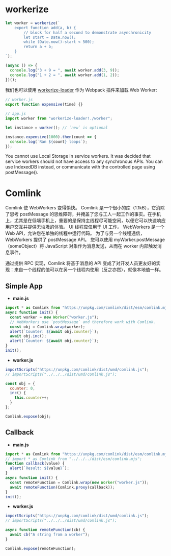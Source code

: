 # workerize

```js
let worker = workerize(`
	export function add(a, b) {
		// block for half a second to demonstrate asynchronicity
		let start = Date.now();
		while (Date.now()-start < 500);
		return a + b;
	}
`);

(async () => {
  console.log("3 + 9 = ", await worker.add(3, 9));
  console.log("1 + 2 = ", await worker.add(1, 2));
})();
```

我们也可以使用 [workerize-loader](https://github.com/developit/workerize-loader) 作为 Webpack 插件来加载 Web Worker:

```js
// worker.js
export function expensive(time) {}

// app.js
import worker from "workerize-loader!./worker";

let instance = worker(); // `new` is optional

instance.expensive(1000).then(count => {
  console.log(`Ran ${count} loops`);
});
```

You cannot use Local Storage in service workers. It was decided that service workers should not have access to any synchronous APIs. You can use IndexedDB instead, or communicate with the controlled page using postMessage().

# Comlink

Comlink 使 WebWorkers 变得愉快。 Comlink 是一个很小的库（1.1kB），它消除了思考 postMessage 的思维障碍，并掩盖了您与工人一起工作的事实。在手机上，尤其是在低端手机上，重要的是保持主线程尽可能空闲，以便它可以快速响应用户交互并提供无垃圾的体验。 UI 线程应仅用于 UI 工作。 WebWorkers 是一个 Web API，允许您在单独的线程中运行代码。 为了与另一个线程通信，WebWorkers 提供了 postMessage API。 您可以使用 myWorker.postMessage（someObject）将 JavaScript 对象作为消息发送，从而在 worker 内部触发消息事件。

通过提供 RPC 实现，Comlink 将基于消息的 API 变成了对开发人员更友好的实现：来自一个线程的值可以在另一个线程内使用（反之亦然），就像本地值一样。

## Simple App

- **main.js**

```js
import * as Comlink from "https://unpkg.com/comlink/dist/esm/comlink.mjs";
async function init() {
  const worker = new Worker("worker.js");
  // WebWorkers use `postMessage` and therefore work with Comlink.
  const obj = Comlink.wrap(worker);
  alert(`Counter: ${await obj.counter}`);
  await obj.inc();
  alert(`Counter: ${await obj.counter}`);
}
init();
```

- **worker.js**

```js
importScripts("https://unpkg.com/comlink/dist/umd/comlink.js");
// importScripts("../../../dist/umd/comlink.js");

const obj = {
  counter: 0,
  inc() {
    this.counter++;
  }
};

Comlink.expose(obj);
```

## Callback

- **main.js**

```js
import * as Comlink from "https://unpkg.com/comlink/dist/esm/comlink.mjs";
// import * as Comlink from "../../../dist/esm/comlink.mjs";
function callback(value) {
  alert(`Result: ${value}`);
}
async function init() {
  const remoteFunction = Comlink.wrap(new Worker("worker.js"));
  await remoteFunction(Comlink.proxy(callback));
}
init();
```

- **worker.js**

```js
importScripts("https://unpkg.com/comlink/dist/umd/comlink.js");
// importScripts("../../../dist/umd/comlink.js");

async function remoteFunction(cb) {
  await cb("A string from a worker");
}

Comlink.expose(remoteFunction);
```
